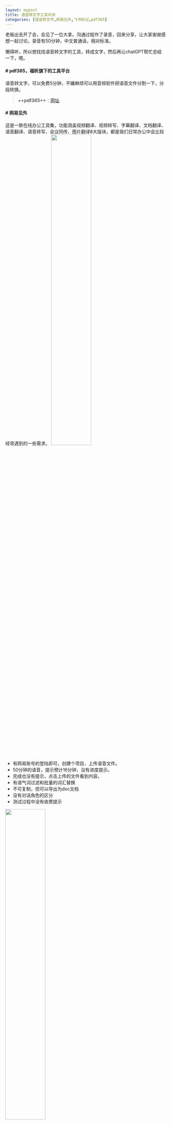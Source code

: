 ```yaml
---
layout: mypost
title: 语音转文字工具评测
categories: [语音转文字,网易见外,飞书妙记,pdf365]
---
```


老板出去开了会，会见了一位大拿。沟通过程作了录音，回来分享，让大家谢谢感想一起讨论。录音有50分钟，中文普通话，相对标准。

懒得听，所以想找找语音转文字的工具，转成文字，然后再让chatGPT帮忙总结一下，嗯。

#### # pdf365，福昕旗下的工具平台
语音转文字，可以免费5分钟，不嫌麻烦可以用音频软件把语音文件分割一下，分段转换。

> **++pdf365++**：[网址](https://www.pdf365.cn/voice-to-word/)

#### # 网易见外
这是一款在线办公工具集，功能涵盖视频翻译、视频转写、字幕翻译、文档翻译、语音翻译、语音转写、会议同传、图片翻译8大版块，都是我们日常办公中会比较经常遇到的一些需求。
<img src="https://www.wuyeso.com/i/zb_users/upload/2023/08/202308251692977827687249.jpg" width="50%" height="auto">
- 有网易账号的登陆即可，创建个项目，上传语音文件。
- 50分钟的语音，提示预计16分钟，没有进度提示。
- 完成也没有提示，点击上传的文件看到内容。
- 有语气词过滤和批量的词汇替换
- 不可复制，但可以导出为doc文档
- 没有对话角色的区分
- 测试过程中没有收费提示
<img src="https://www.wuyeso.com/i/zb_users/upload/2023/08/202308251692977869535571.jpg" width="50%" height="auto">

> **++网易见外++**：[jianwai.youdao.com](https://jianwai.youdao.com/)

#### # 飞书妙记
这个工具主打会议记录，会议信息完美还原，会议纪要一目了然，异步开会轻松实现。视频、音频等文件便捷撰写，关键词智能提取，使用场景很丰富。还支持多种语言，非常智能。
<img src="https://www.wuyeso.com/i/zb_users/upload/2023/08/202308251692977982428275.jpg" width="50%" height="auto">
- 飞书账户扫码登陆，或者手机号验证非常方便
- 自动提取关键词
- 在线编辑
- 区分回话角色，自定义角色名称
- 转换过程中有进度条提示
- 可复制，但是没有导出功能
- 测试过程中没有收费提示
<img src="https://www.wuyeso.com/i/zb_users/upload/2023/08/202308251692978029339784.jpg" width="50%" height="auto">
> **++飞书妙记++**：[feishu.cn](https://feishu.cn)

#### # 总结
推荐飞书妙计，功能性和交互更适合职场人。转文字的准确性，网易见外和飞书妙记都不是那么理想，但是相较之下，飞书更懂职场人，一些职场人常用词汇还是很准确的。例如“不是 brand marketing，是作秀的。他在于什么？在于创意。”

**推荐飞书妙记。**